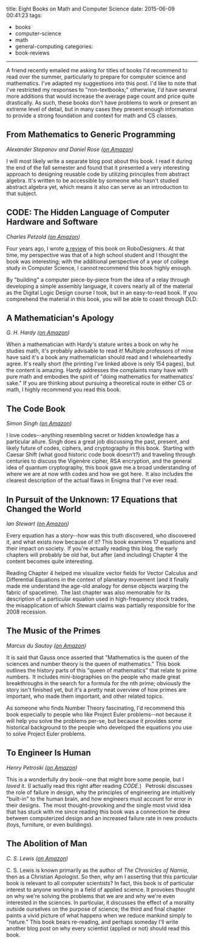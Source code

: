 title: Eight Books on Math and Computer Science
date: 2015-06-09 00:41:23
tags:
  - books
  - computer-science
  - math
  - general-computing
categories:
  - book-reviews
---

A friend recently emailed me asking for titles of books I'd recommend to read over the summer, particularly to prepare for computer science and mathematics.  I've adapted my suggestions into this post.  I'd like to note that I've restricted my responses to "non-textbooks;" otherwise, I'd have several more additions that would increase the average page count and price quite drastically.  As such, these books don't have problems to work or present an extreme level of detail, but in many cases they present enough information to provide a strong foundation and context for math and CS classes.


From Mathematics to Generic Programming
---

*Alexander Stepanov and Daniel Rose ([on Amazon](http://www.amazon.com/Mathematics-Generic-Programming-Alexander-Stepanov/dp/0321942043))*


I will most likely write a separate blog post about this book.  I read it during the end of the fall semester and found that it presented a very interesting approach to designing reusable code by utilizing principles from abstract algebra.  It's written to be accessible by someone who hasn't studied abstract algebra yet, which means it also can serve as an introduction to that subject.



CODE: The Hidden Language of Computer Hardware and Software
---

*Charles Petzold ([on Amazon](http://www.amazon.com/Code-Language-Computer-Hardware-Software/dp/0735611319/))*


Four years ago, I wrote [a review](http://robodesigners.blogspot.com/2011/04/code-hidden-language-of-computer.html) of this book on RoboDesigners.  At that time, my perspective was that of a high school student and I thought the book was interesting; with the additional perspective of a year of college study in Computer Science, I cannot recommend this book highly enough.


By "building" a computer piece-by-piece from the idea of a relay through developing a simple assembly language, it covers nearly all of the material as the Digital Logic Design course I took, but in an easy-to-read book.  If you comprehend the material in this book, you will be able to coast through DLD.


A Mathematician's Apology
---

*G. H. Hardy ([on Amazon](http://www.amazon.com/Mathematicians-Apology-Canto-Classics/dp/110760463X/))*


When a mathematician with Hardy's stature writes a book on why he studies math, it's probably advisable to read it!  Multiple professors of mine have said it's a book any mathematician should read and I wholeheartedly agree.  It's really short (the printing I've linked above is only 154 pages), but the content is amazing.  Hardy addresses the complaints many have with pure math and embodies the spirit of "doing mathematics for mathematics' sake."  If you are thinking about pursuing a theoretical route in either CS or math, I highly recommend you read this book.

<!-- more -->

The Code Book
---

*Simon Singh ([on Amazon](http://www.amazon.com/Code-Book-Science-Secrecy-Cryptography/dp/0385495323/))*


I love codes--anything resembling secret or hidden knowledge has a particular allure.  Singh does a great job discussing the past, present, and likely future of codes, ciphers, and cryptography in this book.  Starting with Caesar Shift (what good historic code book doesn't?) and traveling through centuries to discuss the Vigenère cipher, RSA encryption, and the general idea of quantum cryptography, this book gave me a broad understanding of where we are at now with codes and how we got here.  It also includes the clearest description of the actual flaws in Enigma that I've ever read.


In Pursuit of the Unknown: 17 Equations that Changed the World
---

*Ian Stewart ([on Amazon](http://www.amazon.com/Pursuit-Equations-That-Changed-World/dp/0465085989/))*


Every equation has a story--how was this truth discovered, who discovered it, and what exists now because of it?  This book examines 17 equations and their impact on society.  If you're actually reading this blog, the early chapters will probably be old hat, but after (and including) Chapter 4 the content becomes quite interesting. 


Reading Chapter 4 helped me visualize vector fields for Vector Calculus and Differential Equations in the context of planetary movement (and it finally made me understand the age-old analogy for dense objects warping the fabric of spacetime).  The last chapter was also memorable for its description of a particular equation used in high-frequency stock trades, the misapplication of which Stewart claims was partially responsible for the 2008 recession.


The Music of the Primes
---

*Marcus du Sautoy ([on Amazon](http://www.amazon.com/Music-Primes-Searching-Greatest-Mathematics/dp/0062064010/))*

It is said that Gauss once asserted that "Mathematics is the queen of the sciences and number theory is the queen of mathematics."  This book outlines the history parts of this "queen of mathematics" that relate to prime numbers.  It includes mini-biographies on the people who made great breakthroughs in the search for a formula for the nth prime; obviously the story isn't finished yet, but it's a pretty neat overview of how primes are important, who made them important, and other related topics.


As someone who finds Number Theory fascinating, I'd recommend this book especially to people who like Project Euler problems--not because it will help you solve the problems per-se, but because it provides some historical background to the people who developed the equations you use to solve Project Euler problems.


To Engineer Is Human
---

*Henry Petroski ([on Amazon](http://www.amazon.com/To-Engineer-Is-Human-Successful/dp/0679734163))*


This is a wonderfully dry book--one that might bore some people, but I *loved* it.  (I actually read this right after reading *CODE*.)   Petroski discusses the role of failure in design, why the principles of engineering are intuitively "built-in" to the human brain, and how engineers must account for error in their designs.  The most thought-provoking and the single most vivid idea that has stuck with me since reading this book was a connection he drew between computerized design and an increased failure rate in new products (toys, furniture, or even buildings).


The Abolition of Man
---

*C. S. Lewis ([on Amazon](http://www.amazon.com/The-Abolition-Man-C-Lewis/dp/0060652942))*


C. S. Lewis is known primarily as the author of *The Chronicles of Narnia*, then as a Christian Apologist.  So then, *why* am I asserting that this particular book is relevant to all computer scientists?  In fact, this book is of particular interest to anyone working in a field of applied science.  It provokes thought on why we're solving the problems that we are and why we're even interested in the sciences.  In particular, it discusses the effect of a morality outside ourselves on the purpose of science; the third and final chapter paints a vivid picture of what happens when we reduce mankind simply to "nature."  This book bears re-reading, and perhaps someday I'll write another blog post on why every scientist (applied or not) should read this book.




